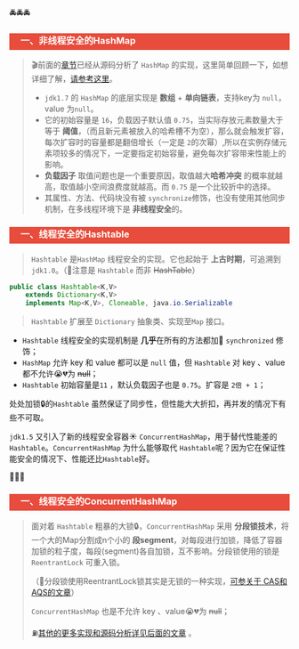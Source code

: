 :oncoming_police_car::oncoming_police_car::oncoming_police_car:

<h3 style="padding-bottom:6px; padding-left:20px; color:#ffffff; background-color:#E74C3C;">一、非线程安全的HashMap</h3>

> :clapper:前面的[章节](https://github.com/about-cloud/JavaCore/)已经从源码分析了 `HashMap` 的实现，这里简单回顾一下，如想详细了解，[请参考这里](https://github.com/about-cloud/JavaCore)。
>
> * `jdk1.7` 的 `HashMap` 的底层实现是 **数组** + **单向链表**，支持key为 `null`，value 为`null`。
> * 它的初始容量是 `16`，负载因子默认值 `0.75`，当实际存放元素数量大于等于 **阈值**，（而且新元素被放入的哈希槽不为空），那么就会触发扩容，每次扩容时的容量都是翻倍增长（一定是 `2`的次幂）,所以在实例存储元素项较多的情况下，一定要指定初始容量，避免每次扩容带来性能上的影响。
> * **负载因子** 取值问题也是一个重要原因，取值越大**哈希冲突** 的概率就越高，取值越小空间浪费度就越高。而 `0.75` 是一个比较折中的选择。
> * 其属性、方法、代码块没有被 `synchronize`修饰，也没有使用其他同步机制，在多线程环境下是 **非线程安全**的。



<h3 style="padding-bottom:6px; padding-left:20px; color:#ffffff; background-color:#E74C3C;">一、线程安全的Hashtable</h3>

> `Hashtable` 是`HashMap` 线程安全的实现。它也起始于 **上古时期**，可追溯到` jdk1.0`。（:no_good:注意是 `Hashtable` 而非 ~~HashTable~~）

```java
public class Hashtable<K,V>
    extends Dictionary<K,V>
    implements Map<K,V>, Cloneable, java.io.Serializable
```

> `Hashtable` 扩展至 `Dictionary` 抽象类、实现至`Map` 接口。

* `Hashtable` 线程安全的实现机制是 **几乎**在所有的方法都加:poop: `synchronized` 修饰；
* `HashMap` 允许 key 和 value 都可以是 `null` 值，但 `Hashtable` 对 key 、value都不允许:sob::broken_heart:为 ~~null~~；
* `Hashtable` 初始容量是`11` ，默认负载因子也是 `0.75`。扩容是 `2倍 + 1`；

处处加锁:lock:的`Hashtable` 虽然保证了同步性，但性能大大折扣，再并发的情况下有些不可取。

`jdk1.5` 又引入了新的线程安全容器:sunny: `ConcurrentHashMap`，用于替代性能差的 `Hashtable`。`ConcurrentHashMap` 为什么能够取代 `Hashtable`呢？因为它在保证性能安全的情况下、性能还比`Hashtable`好。



:suspension_railway::suspension_railway::suspension_railway:

<h3 style="padding-bottom:6px; padding-left:20px; color:#ffffff; background-color:#E74C3C;">一、线程安全的ConcurrentHashMap</h3>

> 面对着 `Hashtable` 粗暴的大锁:lock:，`ConcurrentHashMap` 采用 **分段锁技术**，将一个大的Map分割成n个小的 **段segment**，对每段进行加锁，降低了容器加锁的粒子度，每段(segment)各自加锁，互不影响。分段锁使用的锁是 `ReentrantLock` 可重入锁。
>
> （:dart:分段锁使用ReentrantLock锁其实是无锁的一种实现，[可参关于 CAS和AQS的文章](https://github.com/about-cloud/JavaCore)）
>
> `ConcurrentHashMap` 也是不允许 key 、value😭💔为 ~~null~~；
>
> :fuelpump:[其他的更多实现和源码分析详见后面的文章](https://github.com/about-cloud/JavaCore) 。
